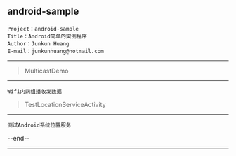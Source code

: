 **android-sample**
---
	Project：android-sample
	Title：Android简单的实例程序
	Author：Junkun Huang
	E-mail：junkunhuang@hotmail.com

---
> MulticastDemo
---
	Wifi内网组播收发数据
	
> TestLocationServiceActivity
---
	测试Android系统位置服务


 --end--

---